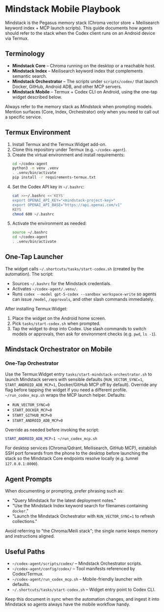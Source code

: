 # Mindstack Mobile Playbook

Mindstack is the Pegasus memory stack (Chroma vector store + Meilisearch keyword
index + MCP launch scripts). This guide documents how agents should refer to the
stack when the Codex client runs on an Android device via Termux.

## Terminology
- **Mindstack Core** – Chroma running on the desktop or a reachable host.
- **Mindstack Index** – Meilisearch keyword index that complements semantic
  search.
- **Mindstack Orchestrator** – The scripts under `scripts/codex/` that launch
  Docker, GitHub, Android ADB, and other MCP servers.
- **Mindstack Mobile** – Termux + Codex CLI on Android, using the one-tap widget
  described below.

Always refer to the memory stack as _Mindstack_ when prompting models. Mention
surfaces (Core, Index, Orchestrator) only when you need to call out a specific
service.

## Termux Environment
1. Install Termux and the Termux:Widget add-on.
2. Clone this repository under Termux (e.g. `~/codex-agent`).
3. Create the virtual environment and install requirements:
   ```bash
   cd ~/codex-agent
   python3 -m venv .venv
   . .venv/bin/activate
   pip install -r requirements-termux.txt
   ```
4. Set the Codex API key in `~/.bashrc`:
   ```bash
   cat >>~/.bashrc <<'KEYS'
   export OPENAI_API_KEY="<mindstack-project-key>"
   export OPENAI_API_BASE="https://api.openai.com/v1"
   KEYS
   chmod 600 ~/.bashrc
   ```
5. Activate the environment as needed:
   ```bash
   source ~/.bashrc
   cd ~/codex-agent
   . .venv/bin/activate
   ```

## One-Tap Launcher
The widget calls `~/.shortcuts/tasks/start-codex.sh` (created by the automation).
The script:
- Sources `~/.bashrc` for the Mindstack credentials.
- Activates `~/codex-agent/.venv/`.
- Runs `codex --model gpt-5-codex --sandbox workspace-write` so agents can issue
  `/model`, `/approvals`, and other slash commands immediately.

After installing Termux:Widget:
1. Place the widget on the Android home screen.
2. Pick `tasks/start-codex.sh` when prompted.
3. Tap the widget to drop into Codex. Use slash commands to switch models or
   approvals, then ask for environment checks (e.g. `pwd`, `ls -1`).

## Mindstack Orchestrator on Mobile

### One-Tap Orchestrator
Use the Termux:Widget entry `tasks/start-mindstack-orchestrator.sh` to launch Mindstack servers with sensible defaults (`RUN_VECTOR_SYNC=1`, `START_ANDROID_ADB_MCP=1`, Docker/GitHub MCP off by default). Override any flag before tapping the widget if you need a different profile.
`~/run_codex_mcp.sh` wraps the MCP launch helper. Defaults:
- `RUN_VECTOR_SYNC=0`
- `START_DOCKER_MCP=0`
- `START_GITHUB_MCP=0`
- `START_ANDROID_ADB_MCP=0`

Override as needed before invoking the script:
```bash
START_ANDROID_ADB_MCP=1 ~/run_codex_mcp.sh
```

For desktop services (Chroma/Qdrant, Meilisearch, GitHub MCP), establish SSH
port forwards from the phone to the desktop before launching the stack so the
Mindstack Core endpoints resolve locally (e.g. tunnel `127.0.0.1:8000`).

## Agent Prompts
When documenting or prompting, prefer phrasing such as:
- "Query Mindstack for the latest deployment notes."
- "Use the Mindstack Index keyword search for filenames containing `docker`."
- "Launch the Mindstack Orchestrator with `RUN_VECTOR_SYNC=1` to refresh
  collections."

Avoid referring to "the Chroma/Meili stack"; the single name keeps memory and
instructions aligned.

## Useful Paths
- `~/codex-agent/scripts/codex/` – Mindstack Orchestrator scripts.
- `~/codex-agent/config/codex/` – Tool manifests referenced by Codex/Termux.
- `~/codex-agent/run_codex_mcp.sh` – Mobile-friendly launcher with defaults.
- `~/.shortcuts/tasks/start-codex.sh` – Widget entry point to Codex CLI.

Keep this document in sync when the automation changes, and ingest it into
Mindstack so agents always have the mobile workflow handy.
